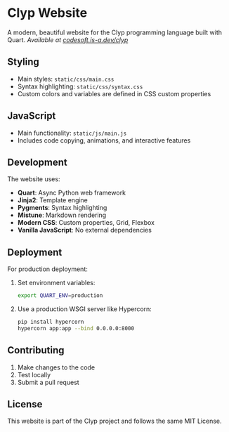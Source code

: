 # Clyp Website

A modern, beautiful website for the Clyp programming language built with Quart.
*Available at [codesoft.is-a.dev/clyp](https://codesoft.is-a.dev/clyp)*

## Styling

- Main styles: `static/css/main.css`
- Syntax highlighting: `static/css/syntax.css`
- Custom colors and variables are defined in CSS custom properties

## JavaScript

- Main functionality: `static/js/main.js`
- Includes code copying, animations, and interactive features

## Development

The website uses:

- **Quart**: Async Python web framework
- **Jinja2**: Template engine
- **Pygments**: Syntax highlighting
- **Mistune**: Markdown rendering
- **Modern CSS**: Custom properties, Grid, Flexbox
- **Vanilla JavaScript**: No external dependencies

## Deployment

For production deployment:

1. Set environment variables:

   ```bash
   export QUART_ENV=production
   ```

2. Use a production WSGI server like Hypercorn:

   ```bash
   pip install hypercorn
   hypercorn app:app --bind 0.0.0.0:8000
   ```

## Contributing

1. Make changes to the code
2. Test locally
3. Submit a pull request

## License

This website is part of the Clyp project and follows the same MIT License.
